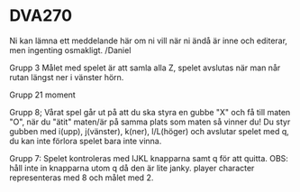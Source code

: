 # DVA270

Ni kan lämna ett meddelande här om ni vill när ni ändå är inne och editerar, men ingenting osmakligt. /Daniel


Grupp 3
Målet med spelet är att samla alla Z, spelet avslutas när man når rutan längst ner i vänster hörn.

Grupp 21 moment

Grupp 8;
Vårat spel går ut på att du ska styra en gubbe "X" och få till maten "O", när du "ätit" maten/är på samma plats som maten så vinner du! Du styr gubben med i(upp), j(vänster), k(ner), l/L(höger) och avslutar spelet med q, du kan inte förlora spelet bara inte vinna.

Grupp 7:
Spelet kontroleras med IJKL knapparna samt q för att quitta. OBS: håll inte in knapparna utom q då den är lite janky.
player character representeras med 8 och målet med 2.
